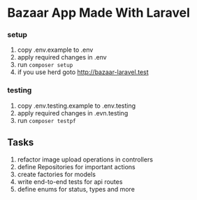 # Bazaar App Made With Laravel

### setup
1. copy .env.example to .env 
2. apply required changes in .env
3. run `composer setup`
4. if you use herd goto http://bazaar-laravel.test

### testing
1. copy .env.testing.example to .env.testing 
2. apply required changes in .evn.testing
3. run `composer testpf`

## Tasks
1. refactor image upload operations in controllers
2. define Repositories for important actions
3. create factories for models
4. write end-to-end tests for api routes
5. define enums for status, types and more
